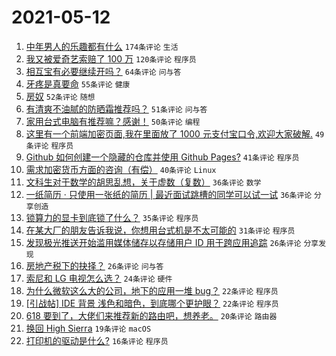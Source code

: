 # 2021-05-12

1. [中年男人的乐趣都有什么](https://www.v2ex.com/t/776398) `174条评论` `生活`
1. [我又被爱奇艺索赔了 100 万](https://www.v2ex.com/t/776461) `120条评论` `程序员`
1. [相互宝有必要继续开吗？](https://www.v2ex.com/t/776375) `64条评论` `问与答`
1. [牙疼是真要命](https://www.v2ex.com/t/776511) `55条评论` `健康`
1. [房奴](https://www.v2ex.com/t/776467) `52条评论` `随想`
1. [有清爽不油腻的防晒霜推荐吗？](https://www.v2ex.com/t/776445) `51条评论` `问与答`
1. [家用台式电脑有推荐嘛？感谢！](https://www.v2ex.com/t/776369) `50条评论` `编程`
1. [这里有一个前端加密页面,我在里面放了 1000 元支付宝口令,欢迎大家破解.](https://www.v2ex.com/t/776529) `49条评论` `程序员`
1. [Github 如何创建一个隐藏的仓库并使用 Github Pages?](https://www.v2ex.com/t/776373) `41条评论` `程序员`
1. [需求加密货币方面的咨询（有偿）](https://www.v2ex.com/t/776408) `40条评论` `Linux`
1. [文科生对于数学的胡思乱想，关于虚数（复数）](https://www.v2ex.com/t/776583) `36条评论` `数学`
1. [一纸简历 · 只使用一张纸的简历 | 最近面试跳槽的同学可以试一试](https://www.v2ex.com/t/776364) `36条评论` `分享创造`
1. [锁算力的显卡到底锁了什么？](https://www.v2ex.com/t/776478) `35条评论` `程序员`
1. [在某大厂的朋友告诉我说，你想用台式机是不太可能的](https://www.v2ex.com/t/776567) `31条评论` `程序员`
1. [发现极光推送开始滥用媒体储存以存储用户 ID 用于跨应用追踪](https://www.v2ex.com/t/776559) `26条评论` `分享发现`
1. [房地产税下的抉择？](https://www.v2ex.com/t/776547) `26条评论` `问与答`
1. [索尼和 LG 电视怎么选？](https://www.v2ex.com/t/776576) `24条评论` `硬件`
1. [为什么微软这么大的公司，地下的应用一堆 bug？](https://www.v2ex.com/t/776589) `22条评论` `程序员`
1. [[引战帖] IDE 背景 浅色和暗色，到底哪个更护眼？](https://www.v2ex.com/t/776441) `22条评论` `程序员`
1. [618 要到了，大佬们来推荐新的路由吧，想养老。](https://www.v2ex.com/t/776518) `20条评论` `路由器`
1. [换回 High Sierra](https://www.v2ex.com/t/776577) `19条评论` `macOS`
1. [打印机的驱动是什么?](https://www.v2ex.com/t/776548) `16条评论` `程序员`

